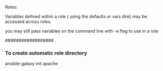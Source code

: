 Roles:

Variables defined within a role ( using the defaults or vars dire) may be accessed across roles. 


you may still pass variables on the command line with -e flag to use in  a role



################## 
### To create automatic role directory ###

ansible-galaxy init apache
